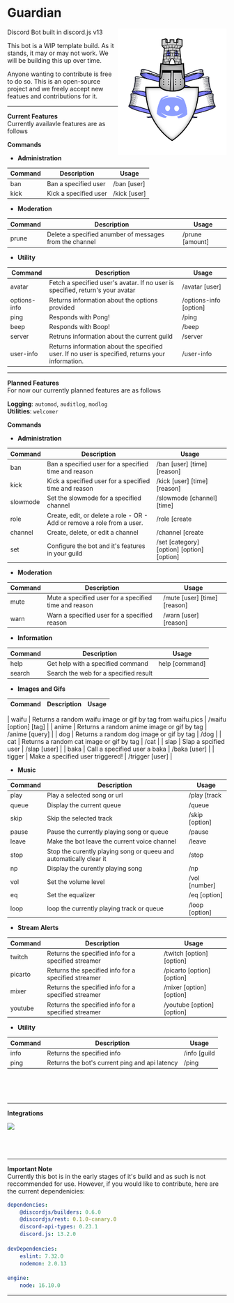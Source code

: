 # Guardian

<img align="right" width=250 src="./Guardian.png">

Discord Bot built in discord.js v13

This bot is a WIP template build. As it stands, it may or may not work. 
We will be building this up over time.

Anyone wanting to contribute is free to do so. This is an open-source project and we freely accept new featues and contributions for it.


---

**Current Features**<br />
Currently availavle features are as follows

**Commands**

 * **Administration**

| Command | Description | Usage |
| -------------- | -------------- | -------------- |
| ban | Ban a specified user | /ban [user] |
| kick | Kick a specified user  | /kick [user] |

* **Moderation**

| Command | Description | Usage |
| -------------- | -------------- | -------------- |
| prune | Delete a specified anumber of messages from the channel | /prune [amount] |

* **Utility**

| Command | Description | Usage |
| -------------- | -------------- | -------------- |
| avatar | Fetch a specified user's avatar. If no user is specified, return's your avatar| /avatar [user] |
| options-info | Returns information about the options provided | /options-info [option] |
| ping | Responds with Pong! | /ping |
| beep | Responds with Boop! | /beep |
| server | Retruns information about the current guild | /server |
| user-info | Returns information about the specified user. If no user is specified, returns your information. | /user-info |

---

**Planned Features**<br />
For now our currently planned features are as follows

**Logging**: `automod`, `auditlog`, `modlog`<br />
**Utilities**: `welcomer`

  
**Commands**

 * **Administration**

| Command | Description | Usage |
| -------------- | -------------- | -------------- |
| ban | Ban a specified user for a specified time and reason | /ban [user] [time] [reason] |
| kick | Kick a specified user for a specified time and reason | /kick [user] [time] [reason] |
| slowmode | Set the slowmode for a specified channel  | /slowmode [channel] [time] |
| role | Create, edit, or delete a role - OR - Add or remove a role from a user. | /role [create | delete | edit | add | remove] [user] |
| channel | Create, delete, or edit a channel | /channel [create | delete | edit] |
| set | Configure the bot and it's features in your guild | /set [category] [option] [option] [option] |

 * **Moderation**

| Command | Description | Usage |
| -------------- | -------------- | -------------- |
| mute | Mute a specified user for a specified time and reason  | /mute [user] [time] [reason] |
| warn | Warn a specified user for a specified reason | /warn [user] [reason] |

 * **Information**

| Command | Description | Usage |
| -------------- | -------------- | -------------- |
| help | Get help with a specified command | help [command] |
| search | Search the web for a specified result | |search [query] |

 * **Images and Gifs**

| Command | Description | Usage |
| -------------- | -------------- | -------------- |

| waifu | Returns a random waifu image or gif by tag from waifu.pics | /waifu [option] [tag] |
| anime | Returns a random anime image or gif by tag  | /anime [query] |
| dog | Returns a random dog image or gif by tag | /dog |
| cat | Returns a random cat image or gif by tag | /cat | 
| slap | Slap a spcified user | /slap [user] | 
| baka | Call a specified user a baka | /baka [user] | 
| tigger | Make a specified user triggered! | /trigger [user] |

 * **Music**

| Command | Description | Usage |
| -------------- | -------------- | -------------- |
| play | Play a selected song or url | /play [track | url] |
| queue | Display the current queue | /queue |
| skip | Skip the selected track | /skip [option] |
| pause | Pause the currently playing song or queue | /pause |
| leave | Make the bot leave the current voice channel | /leave |
| stop | Stop the curently playing song or queeu and automatically clear it | /stop |
| np | Display the curently playing song | /np |
| vol | Set the volume level | /vol [number] |
| eq | Set the equalizer | /eq [option] |
| loop | loop the currently playing track or queue | /loop [option] |

 * **Stream Alerts**

| Command | Description | Usage |
| -------------- | -------------- | -------------- |
| twitch | Returns the specified info for a specified streamer | /twitch [option] [option] |
| picarto | Returns the specified info for a specified streamer | /picarto [option] [option] |
| mixer | Returns the specified info for a specified streamer | /mixer [option] [option] |
| youtube | Returns the specified info for a specified streamer | /youtube [option] [option] |

* **Utility**

| Command | Description | Usage |
| -------------- | -------------- | -------------- |
| info | Returns the specified info | /info [guild | user | options] |
| ping | Returns the bot's current ping and api latency | /ping |


<br /><br /><br />

---

**Integrations**


<img align="left" width="250" src="https://www.fullstackpython.com/img/logos/heroku.png">
<br /><br /><br /><br />
 
---

**Important Note**<br />
Currently this bot is in the early stages of it's build and as such is not reccommended for use. However, if you would like to contribute, here are the current dependenicies:<br />

```yml
dependencies: 
    @discordjs/builders: 0.6.0
    @discordjs/rest: 0.1.0-canary.0
    discord-api-types: 0.23.1
    discord.js: 13.2.0

devDependencies:
    eslint: 7.32.0
    nodemon: 2.0.13

engine:
    node: 16.10.0
```

---
